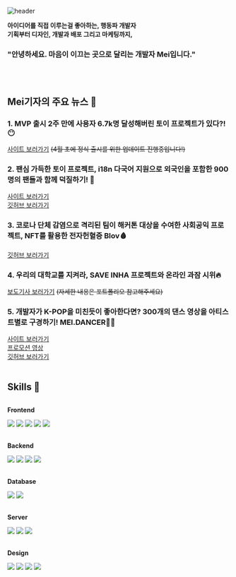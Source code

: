 ![header](https://capsule-render.vercel.app/api?type=wave&color=gradient&height=300&section=header&text=Today%20is%20Mei-day&fontSize=70)

<strong>아이디어를 직접 이루는걸 좋아하는, 행동파 개발자</strong><br />
<strong>기획부터 디자인, 개발과 배포 그리고 마케팅까지,</strong>
### "안녕하세요. 마음이 이끄는 곳으로 달리는 개발자 Mei입니다."

<br />
<br />

## Mei기자의 주요 뉴스 📸
### 1. MVP 출시 2주 만에 사용자 6.7k명 달성해버린 토이 프로젝트가 있다?! :no_mouth: 
<a href="https://www.saengcaday.com/" target="_blank">사이트 보러가기</a>
<del>(4월 초에 정식 출시를 위한 업데이트 진행중입니다!)</del>

### 2. 팬심 가득한 토이 프로젝트, <strong>i18n 다국어 지원</strong>으로 외국인을 포함한 900명의 팬들과 함께 덕질하기! 💎
<a href="https://saytheunit.com/" target="_blank">사이트 보러가기</a>
<br />
<a href="https://github.com/hyunjoebrother/saytheunit-project" target="_blank">깃허브 보러가기</a>

### 3. 코로나 단체 감염으로 격리된 팀이 해커톤 대상을 수여한 사회공익 프로젝트, <strong>NFT를 활용한 전자헌혈증 Blov🩸</strong>
<a href="https://github.com/blov-hackathon/blov-frontend" target="_blank">깃허브 보러가기</a>

### 4. 우리의 대학교를 지켜라, <strong>SAVE INHA 프로젝트와 온라인 과잠 시위🔥</strong>
<a href="https://www.asiae.co.kr/article/2021082316384921559" target="_blank">보도기사 보러가기</a>
<del>(자세한 내용은 포트폴리오 참고해주세요)</del>

### 5. 개발자가 K-POP을 미친듯이 좋아한다면? 300개의 댄스 영상을 아티스트별로 구경하기! <strong>MEI.DANCER</strong>💃🏻
<a href="https://mei.dance/" target="_blank">사이트 보러가기</a>
<br />
<a href="https://www.instagram.com/p/C45QLdvJTIz/" target="_blank">프로모션 영상</a>
<br />
<a href="https://github.com/hyunjoebrother/mei-dance-project" target="_blank">깃허브 보러가기</a>
<br />
<br />


## Skills 🦾
<div style="display:flex; flex-direction:column; align-items:flex-start;">
  <!-- Front-end -->
    <p><strong>Frontend</strong></p>
    <div>
        <img src="https://img.shields.io/badge/javascript-F7DF1E?style=for-the-badge&logo=javascript&logoColor=black"> 
        <img src="https://img.shields.io/badge/tailwindcss-06B6D4?style=for-the-badge&logo=tailwindcss&logoColor=white"> 
        <img src="https://img.shields.io/badge/react-61DAFB?style=for-the-badge&logo=react&logoColor=white"> 
        <img src="https://img.shields.io/badge/next.js-000000?style=for-the-badge&logo=next.js&logoColor=white"> 
        <img src="https://img.shields.io/badge/svelte-FF3E00?style=for-the-badge&logo=svelte&logoColor=white"> 
    </div>
  <br />
    <!-- Back-end -->
    <p><strong>Backend</strong></p>
    <div>
        <img src="https://img.shields.io/badge/node.js-339933?style=for-the-badge&logo=node.js&logoColor=white"> 
        <img src="https://img.shields.io/badge/express-000000?style=for-the-badge&logo=express&logoColor=white"> 
        <img src="https://img.shields.io/badge/python-3776AB?style=for-the-badge&logo=python&logoColor=white"> 
        <img src="https://img.shields.io/badge/django-092E20?style=for-the-badge&logo=django&logoColor=white"> 
    </div>
  <br />
    <!-- Database -->
    <p><strong>Database</strong></p>
    <div>
        <img src="https://img.shields.io/badge/mysql-4479A1?style=for-the-badge&logo=mysql&logoColor=white"> 
        <img src="https://img.shields.io/badge/AWS RDS-527FFF?style=for-the-badge&logo=amazon rds&logoColor=white">
    </div>
  <br />
    <!-- Server -->
    <p><strong>Server</strong></p>
    <div>
        <img src="https://img.shields.io/badge/linux-FCC624?style=for-the-badge&logo=linux&logoColor=black"> 
        <img src="https://img.shields.io/badge/Amazon AWS-232F3E?style=for-the-badge&logo=amazon aws&logoColor=white"> 
        <img src="https://img.shields.io/badge/AWS EC2-FF9900?style=for-the-badge&logo=amazon ec2&logoColor=white"> 
    </div>
  <br />
   <!-- Design -->
    <p><strong>Design</strong></p>
    <div>
        <img src="https://img.shields.io/badge/Adobe XD-FF61F6?style=for-the-badge&logo=adobe xd&logoColor=black"> 
        <img src="https://img.shields.io/badge/Figma-F24E1E?style=for-the-badge&logo=figma&logoColor=black"> 
        <img src="https://img.shields.io/badge/Adobe Photoshop-31A8FF?style=for-the-badge&logo=adobe photoshop&logoColor=black"> 
        <img src="https://img.shields.io/badge/Adobe After Effects-9999FF?style=for-the-badge&logo=adobe after effects&logoColor=black"> 
    </div>
  <br />
   
   
</div>
